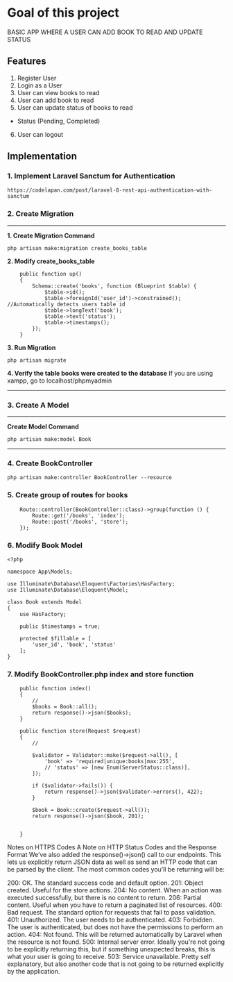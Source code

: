 # Goal of this project

BASIC APP WHERE A USER CAN ADD BOOK TO READ AND UPDATE STATUS

## Features

1. Register User
2. Login as a User
3. User can view books to read
4. User can add book to read
5. User can update status of books to read

-   Status (Pending, Completed)

6. User can logout

## Implementation

### 1. Implement Laravel Sanctum for Authentication

    https://codelapan.com/post/laravel-8-rest-api-authentication-with-sanctum

### 2. Create Migration

---

**1. Create Migration Command**

```
php artisan make:migration create_books_table
```

**2. Modify create_books_table**

```
    public function up()
    {
        Schema::create('books', function (Blueprint $table) {
            $table->id();
            $table->foreignId('user_id')->constrained(); //Automatically detects users table id
            $table->longText('book');
            $table->text('status');
            $table->timestamps();
        });
    }
```

**3. Run Migration**

```
php artisan migrate
```

**4. Verify the table books were created to the database**
If you are using xampp, go to localhost/phpmyadmin

---

### 3. Create A Model

---

**Create Model Command**

```
php artisan make:model Book
```

---

### 4. Create BookController

```
php artisan make:controller BookController --resource
```

### 5. Create group of routes for books

```
    Route::controller(BookController::class)->group(function () {
        Route::get('/books', 'index');
        Route::post('/books', 'store');
    });
```

### 6. Modify Book Model

```
<?php

namespace App\Models;

use Illuminate\Database\Eloquent\Factories\HasFactory;
use Illuminate\Database\Eloquent\Model;

class Book extends Model
{
    use HasFactory;

    public $timestamps = true;

    protected $fillable = [
        'user_id', 'book', 'status'
    ];
}

```

### 7. Modify BookController.php index and store function

```
    public function index()
    {
        //
        $books = Book::all();
        return response()->json($books);
    }

    public function store(Request $request)
    {
        //

        $validator = Validator::make($request->all(), [
            'book' => 'required|unique:books|max:255',
            // 'status' => [new Enum(ServerStatus::class)],
        ]);

        if ($validator->fails()) {
            return response()->json($validator->errors(), 422);
        }

        $book = Book::create($request->all());
        return response()->json($book, 201);


    }
```

Notes on HTTPS Codes
A Note on HTTP Status Codes and the Response Format
We’ve also added the response()->json() call to our endpoints. This lets us explicitly return JSON data as well as send an HTTP code that can be parsed by the client. The most common codes you’ll be returning will be:

200: OK. The standard success code and default option.
201: Object created. Useful for the store actions.
204: No content. When an action was executed successfully, but there is no content to return.
206: Partial content. Useful when you have to return a paginated list of resources.
400: Bad request. The standard option for requests that fail to pass validation.
401: Unauthorized. The user needs to be authenticated.
403: Forbidden. The user is authenticated, but does not have the permissions to perform an action.
404: Not found. This will be returned automatically by Laravel when the resource is not found.
500: Internal server error. Ideally you're not going to be explicitly returning this, but if something unexpected breaks, this is what your user is going to receive.
503: Service unavailable. Pretty self explanatory, but also another code that is not going to be returned explicitly by the application.
